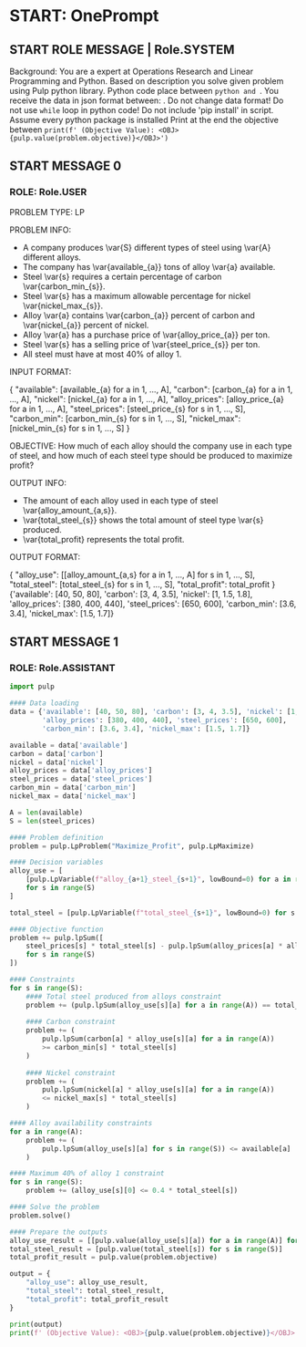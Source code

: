 # START: OnePrompt 
## START ROLE MESSAGE | Role.SYSTEM 
Background: You are a expert at Operations Research and Linear Programming and Python. Based on description you solve given problem using Pulp python library. Python code place between ```python and ```. You receive the data in json format between: <DATA></DATA>. Do not change data format! Do not use `while` loop in python code! Do not include 'pip install' in script. Assume every python package is installed Print at the end the objective between <OBJ></OBJ> `print(f' (Objective Value): <OBJ>{pulp.value(problem.objective)}</OBJ>')`  
## START MESSAGE 0 
### ROLE: Role.USER
<DESCRIPTION>
PROBLEM TYPE: LP

PROBLEM INFO:

- A company produces \var{S} different types of steel using \var{A} different alloys.
- The company has \var{available_{a}} tons of alloy \var{a} available.
- Steel \var{s} requires a certain percentage of carbon \var{carbon_min_{s}}.
- Steel \var{s} has a maximum allowable percentage for nickel \var{nickel_max_{s}}.
- Alloy \var{a} contains \var{carbon_{a}} percent of carbon and \var{nickel_{a}} percent of nickel.
- Alloy \var{a} has a purchase price of \var{alloy_price_{a}} per ton.
- Steel \var{s} has a selling price of \var{steel_price_{s}} per ton.
- All steel must have at most 40% of alloy 1.

INPUT FORMAT: 

{
"available": [available_{a} for a in 1, ..., A],
"carbon": [carbon_{a} for a in 1, ..., A],
"nickel": [nickel_{a} for a in 1, ..., A],
"alloy_prices": [alloy_price_{a} for a in 1, ..., A],
"steel_prices": [steel_price_{s} for s in 1, ..., S],
"carbon_min": [carbon_min_{s} for s in 1, ..., S],
"nickel_max": [nickel_min_{s} for s in 1, ..., S]
}

OBJECTIVE: How much of each alloy should the company use in each type of steel, and how much of each steel type should be produced to maximize profit?

OUTPUT INFO:

- The amount of each alloy used in each type of steel \var{alloy_amount_{a,s}}.
- \var{total_steel_{s}} shows the total amount of steel type \var{s} produced.
- \var{total_profit} represents the total profit.

OUTPUT FORMAT:

{
    "alloy_use": [[alloy_amount_{a,s} for a in 1, ..., A] for s in 1, ..., S],
    "total_steel": [total_steel_{s} for s in 1, ..., S],
    "total_profit": total_profit
}
</DESCRIPTION>
<DATA>
{'available': [40, 50, 80], 'carbon': [3, 4, 3.5], 'nickel': [1, 1.5, 1.8], 'alloy_prices': [380, 400, 440], 'steel_prices': [650, 600], 'carbon_min': [3.6, 3.4], 'nickel_max': [1.5, 1.7]}</DATA>


## START MESSAGE 1 
### ROLE: Role.ASSISTANT
```python
import pulp

#### Data loading
data = {'available': [40, 50, 80], 'carbon': [3, 4, 3.5], 'nickel': [1, 1.5, 1.8], 
        'alloy_prices': [380, 400, 440], 'steel_prices': [650, 600], 
        'carbon_min': [3.6, 3.4], 'nickel_max': [1.5, 1.7]}

available = data['available']
carbon = data['carbon']
nickel = data['nickel']
alloy_prices = data['alloy_prices']
steel_prices = data['steel_prices']
carbon_min = data['carbon_min']
nickel_max = data['nickel_max']

A = len(available)
S = len(steel_prices)

#### Problem definition
problem = pulp.LpProblem("Maximize_Profit", pulp.LpMaximize)

#### Decision variables
alloy_use = [
    [pulp.LpVariable(f"alloy_{a+1}_steel_{s+1}", lowBound=0) for a in range(A)] 
    for s in range(S)
]

total_steel = [pulp.LpVariable(f"total_steel_{s+1}", lowBound=0) for s in range(S)]

#### Objective function
problem += pulp.lpSum([
    steel_prices[s] * total_steel[s] - pulp.lpSum(alloy_prices[a] * alloy_use[s][a] for a in range(A))
    for s in range(S)
])

#### Constraints
for s in range(S):
    #### Total steel produced from alloys constraint
    problem += (pulp.lpSum(alloy_use[s][a] for a in range(A)) == total_steel[s])
    
    #### Carbon constraint
    problem += (
        pulp.lpSum(carbon[a] * alloy_use[s][a] for a in range(A)) 
        >= carbon_min[s] * total_steel[s]
    )
    
    #### Nickel constraint
    problem += (
        pulp.lpSum(nickel[a] * alloy_use[s][a] for a in range(A)) 
        <= nickel_max[s] * total_steel[s]
    )

#### Alloy availability constraints
for a in range(A):
    problem += (
        pulp.lpSum(alloy_use[s][a] for s in range(S)) <= available[a]
    )

#### Maximum 40% of alloy 1 constraint
for s in range(S):
    problem += (alloy_use[s][0] <= 0.4 * total_steel[s])

#### Solve the problem
problem.solve()

#### Prepare the outputs
alloy_use_result = [[pulp.value(alloy_use[s][a]) for a in range(A)] for s in range(S)]
total_steel_result = [pulp.value(total_steel[s]) for s in range(S)]
total_profit_result = pulp.value(problem.objective)

output = {
    "alloy_use": alloy_use_result,
    "total_steel": total_steel_result,
    "total_profit": total_profit_result
}

print(output)
print(f' (Objective Value): <OBJ>{pulp.value(problem.objective)}</OBJ>')
```

